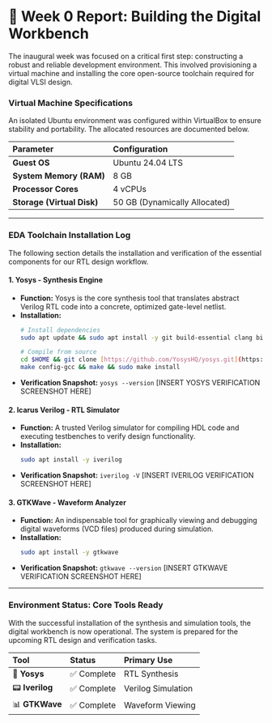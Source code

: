 # 🚀 Week 0 Report: Building the Digital Workbench

The inaugural week was focused on a critical first step: constructing a robust and reliable development environment. This involved provisioning a virtual machine and installing the core open-source toolchain required for digital VLSI design.

### Virtual Machine Specifications

An isolated Ubuntu environment was configured within VirtualBox to ensure stability and portability. The allocated resources are documented below.

| Parameter | Configuration |
| :--- | :--- |
| **Guest OS** | Ubuntu 24.04 LTS |
| **System Memory (RAM)** | 8 GB |
| **Processor Cores** | 4 vCPUs |
| **Storage (Virtual Disk)** | 50 GB (Dynamically Allocated) |

---

### EDA Toolchain Installation Log

The following section details the installation and verification of the essential components for our RTL design workflow.

#### 1. Yosys - Synthesis Engine

* **Function:** Yosys is the core synthesis tool that translates abstract Verilog RTL code into a concrete, optimized gate-level netlist.
* **Installation:**
    ```bash
    # Install dependencies
    sudo apt update && sudo apt install -y git build-essential clang bison flex libreadline-dev gawk tcl-dev libffi-dev graphviz xdot pkg-config python3 zlib1g-dev

    # Compile from source
    cd $HOME && git clone [https://github.com/YosysHQ/yosys.git](https://github.com/YosysHQ/yosys.git) && cd yosys
    make config-gcc && make && sudo make install
    ```
* **Verification Snapshot:**
    `yosys --version`
    [INSERT YOSYS VERIFICATION SCREENSHOT HERE]

#### 2. Icarus Verilog - RTL Simulator

* **Function:** A trusted Verilog simulator for compiling HDL code and executing testbenches to verify design functionality.
* **Installation:**
    ```bash
    sudo apt install -y iverilog
    ```
* **Verification Snapshot:**
    `iverilog -V`
    [INSERT IVERILOG VERIFICATION SCREENSHOT HERE]

#### 3. GTKWave - Waveform Analyzer

* **Function:** An indispensable tool for graphically viewing and debugging digital waveforms (VCD files) produced during simulation.
* **Installation:**
    ```bash
    sudo apt install -y gtkwave
    ```
* **Verification Snapshot:**
    `gtkwave --version`
    [INSERT GTKWAVE VERIFICATION SCREENSHOT HERE]

---

### Environment Status: Core Tools Ready

With the successful installation of the synthesis and simulation tools, the digital workbench is now operational. The system is prepared for the upcoming RTL design and verification tasks.

| Tool | Status | Primary Use |
| :--- | :--- | :--- |
| 🧠 **Yosys** | ✅ Complete | RTL Synthesis |
| 📟 **Iverilog** | ✅ Complete | Verilog Simulation |
| 📊 **GTKWave** | ✅ Complete | Waveform Viewing |
